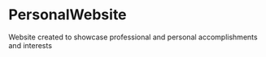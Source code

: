 # PersonalWebsite
Website created to showcase professional and personal accomplishments and interests
